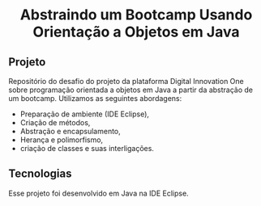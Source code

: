 <h1 align="center">
  Abstraindo um Bootcamp Usando Orientação a Objetos em Java
</h1>

## Projeto

Repositório do desafio do projeto da plataforma Digital Innovation One sobre programação orientada a objetos em Java a partir da abstração de um bootcamp.
Utilizamos as seguintes abordagens:
- Preparação de ambiente (IDE Eclipse),
- Criação de métodos,
- Abstração e encapsulamento,
- Herança e polimorfismo, 
- criação de classes e suas interligações.

## Tecnologias

Esse projeto foi desenvolvido em Java na IDE Eclipse.